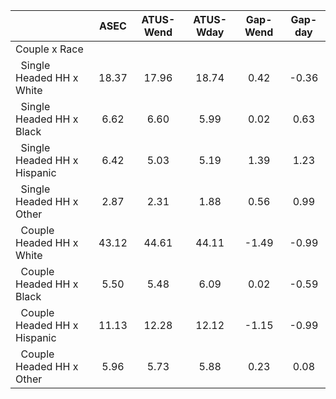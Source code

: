 
|                      |         ASEC |    ATUS-Wend |    ATUS-Wday |     Gap-Wend |      Gap-day |
| -------------------- | :----------: | :----------: | :----------: | :----------: | :----------: |
| Couple x Race        |              |              |              |              |              |
| &nbsp;&nbsp;Single Headed HH x White |        18.37 |        17.96 |        18.74 |         0.42 |        -0.36 |
| &nbsp;&nbsp;Single Headed HH x Black |         6.62 |         6.60 |         5.99 |         0.02 |         0.63 |
| &nbsp;&nbsp;Single Headed HH x Hispanic |         6.42 |         5.03 |         5.19 |         1.39 |         1.23 |
| &nbsp;&nbsp;Single Headed HH x Other |         2.87 |         2.31 |         1.88 |         0.56 |         0.99 |
| &nbsp;&nbsp;Couple Headed HH x White |        43.12 |        44.61 |        44.11 |        -1.49 |        -0.99 |
| &nbsp;&nbsp;Couple Headed HH x Black |         5.50 |         5.48 |         6.09 |         0.02 |        -0.59 |
| &nbsp;&nbsp;Couple Headed HH x Hispanic |        11.13 |        12.28 |        12.12 |        -1.15 |        -0.99 |
| &nbsp;&nbsp;Couple Headed HH x Other |         5.96 |         5.73 |         5.88 |         0.23 |         0.08 |

